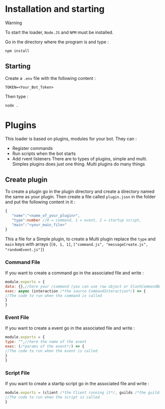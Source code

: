 # Installation and starting
> [!WARNING]
> To start the loader, `Node.JS` and `NPM` must be installed.

Go in the directory where the program is and type : 
```bash
npm install
```
 ## Starting
 Create a `.env` file with the following content :
 ```properties
TOKEN=<Your_Bot_Token>
```
 Then type :
 ```bash
node .
```
# Plugins
This loader is based on plugins, modules for your bot. They can : 
- Register commands
- Run scripts when the bot starts
- Add rvent listeners
There are to types of plugins, simple and multi.
Simples plugins does just one thing. Multi plugins do many things

## Create plugin
To create a plugin go in the plugin directory and create a directory named the same as your plugin. 
Then create a file called `plugin.json` in the folder and put the following content in it : 
```typescript
{
   "name":"<name_of_your_plugin>",
   "type":number //0 = command, 1 = event, 2 = startup script,
   "main":"<your_main_file>"
}
```
This a file for a Simple plugin, to create a Multi plugin replace the `type` and `main` keys with arrays (`[0, 1, 1]`, `["command.js", "messageCreate.js", "randomEvent.js"]`)
### Command File
If you want to create a command go in the associated file and write :
```javascript
module.exports = {
data: {},//here your /command (you can use raw object or SlashCommandBuilder)
exec: async (interaction /*the source CommandInteraction*/) => {
//The code to run when the command is called
}
}
```
### Event File
If you want to create a event go in the associated file and write :
```javascript
module.exports = {
type: "",//here the name of the event
exec: (/*params of the event*/) => {
//The code to run when the event is called
}
}
```
### Script File
If you want to create a startip script go in the associated file and write :
```javascript
module.exports = (client /*the Client running it*/, guilds /*the guilds of the bots*/) => {
//The code to run when the script is called
}
```
